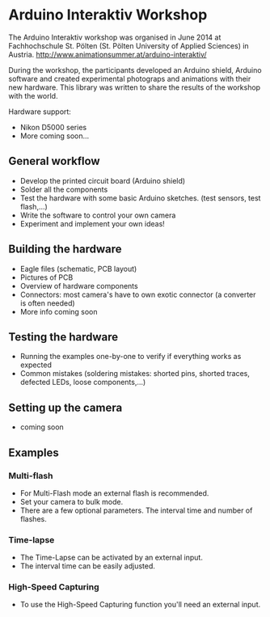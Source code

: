 # Arduino Interaktiv Workshop
The Arduino Interaktiv workshop was organised in June 2014 at Fachhochschule St. Pölten (St. Pölten University of Applied Sciences) in Austria.
http://www.animationsummer.at/arduino-interaktiv/

During the workshop, the participants developed an Arduino shield, Arduino software and created experimental photograps and animations with their new hardware.
This library was written to share the results of the workshop with the world.

Hardware support:
 * Nikon D5000 series
 * More coming soon...

## General workflow
 * Develop the printed circuit board (Arduino shield)
 * Solder all the components
 * Test the hardware with some basic Arduino sketches. (test sensors, test flash,...)
 * Write the software to control your own camera
 * Experiment and implement your own ideas!

## Building the hardware
 * Eagle files (schematic, PCB layout)
 * Pictures of PCB
 * Overview of hardware components
 * Connectors: most camera's have to own exotic connector (a converter is often needed)
 * More info coming soon

## Testing the hardware
 * Running the examples one-by-one to verify if everything works as expected
 * Common mistakes (soldering mistakes: shorted pins, shorted traces, defected LEDs, loose components,...)

## Setting up the camera
 * coming soon
 
## Examples

### Multi-flash
 * For Multi-Flash mode an external flash is recommended.
 * Set your camera to bulk mode.
 * There are a few optional parameters. The interval time and number of flashes.

### Time-lapse
 * The Time-Lapse can be activated by an external input. 
 * The interval time can be easily adjusted.
 
### High-Speed Capturing
 * To use the High-Speed Capturing function you'll need an external input.